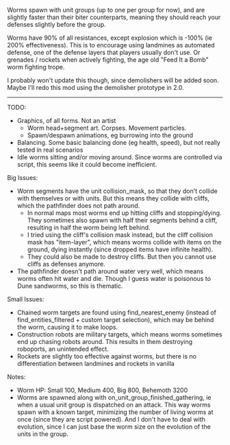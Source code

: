 

Worms spawn with unit groups (up to one per group for now), and are slightly faster than their biter counterparts, meaning they should reach your defenses slightly before the group. 

Worms have 90% of all resistances, except explosion which is -100% (ie 200% effectiveness). This is to encourage using landmines as automated defense, one of the defense layers that players usually don't use. Or grenades / rockets when actively fighting, the age old "Feed It a Bomb" worm fighting trope.

I probably won't update this though, since demolishers will be added soon. Maybe I'll redo this mod using the demolisher prototype in 2.0.

---

TODO:
- Graphics, of all forms. Not an artist
  - Worm head+segment art. Corpses. Movement particles.
  - Spawn/despawn animations, eg burrowing into the ground
- Balancing. Some basic balancing done (eg health, speed), but not really tested in real scenarios
- Idle worms sitting and/or moving around. Since worms are controlled via script, this seems like it could become inefficient.

Big Issues:
- Worm segments have the unit collision_mask, so that they don't collide with themselves or with units. But this means they collide with cliffs, which the pathfinder does not path around.
  - In normal maps most worms end up hitting cliffs and stopping/dying. They sometimes also spawn with half their segments behind a cliff, resulting in half the worm being left behind.
  - I tried using the cliff's collision mask instead, but the cliff collision mask has "item-layer", which means worms collide with items on the ground, dying instantly (since dropped items have infinite health).
  - They could also be made to destroy cliffs. But then you cannot use cliffs as defenses anymore.
- The pathfinder doesn't path around water very well, which means worms often hit water and die. Though I guess water is poisonous to Dune sandworms, so this is thematic.

Small Issues:
- Chained worm targets are found using find_nearest_enemy (instead of find_entities_filtered + custom target selection), which may be behind the worm, causing it to make loops.
- Construction robots are military targets, which means worms sometimes end up chasing robots around. This results in them destroying roboports, an unintended effect.
- Rockets are slightly too effective against worms, but there is no differentiation between landmines and rockets in vanilla

Notes:
- Worm HP: Small 100, Medium 400, Big 800, Behemoth 3200
- Worms are spawned along with on_unit_group_finished_gathering, ie when a usual unit group is dispatched on an attack. This way worms spawn with a known target, minimizing the number of living worms at once (since they are script powered). And I don't have to deal with evolution, since I can just base the worm size on the evolution of the units in the group.

